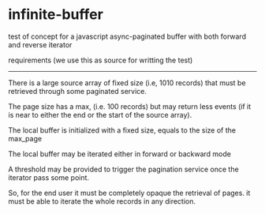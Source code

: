 infinite-buffer
===============

test of concept for a javascript async-paginated buffer with both forward and reverse iterator

requirements (we use this as source for writting the test)
____________


There is a large source array of fixed size (i.e, 1010 records) that must be retrieved through some paginated service.

The page size has a max, (i.e. 100 records) but may return less events (if it is near to either the end or the start of the source array).

The local buffer is initialized with a fixed size, equals to the size of the max_page

The local buffer may be iterated either in forward or backward mode

A threshold may be provided to trigger the pagination service once the iterator pass some point.

So, for the end user it must be completely opaque the retrieval of pages. it must be able to iterate the whole records in any direction.



